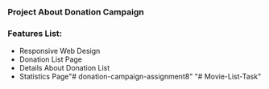 ### Project About Donation Campaign

### Features List:
* Responsive Web Design
* Donation List Page
* Details About Donation List
* Statistics Page"# donation-campaign-assignment8" 
"# Movie-List-Task" 
